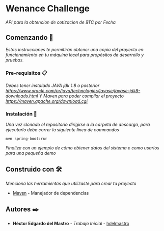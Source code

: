 # Wenance Challenge

_API para la obtencion de cotizacion de BTC por Fecha_

## Comenzando 🚀

_Estas instrucciones te permitirán obtener una copia del proyecto en funcionamiento en tu máquina local para propósitos de desarrollo y pruebas._

### Pre-requisitos 📋

_Debes tener instalado JAVA jdk 1.8 o posterior https://www.oracle.com/ar/java/technologies/javase/javase-jdk8-downloads.html_
_Y Maven para poder compilar el proyecto https://maven.apache.org/download.cgi_


### Instalación 🔧

_Una vez clonado el repositorio dirigirse a la carpeta de descarga, para ejecutarlo debe correr la siguiente linea de commandos_

```
mvn spring-boot:run
```

_Finaliza con un ejemplo de cómo obtener datos del sistema o como usarlos para una pequeña demo_


## Construido con 🛠️

_Menciona las herramientas que utilizaste para crear tu proyecto_

* [Maven](https://maven.apache.org/) - Manejador de dependencias

## Autores ✒️

* **Héctor Edgardo del Mastro** - *Trabajo Inicial* - [hdelmastro](https://github.com/hdelmastro)

